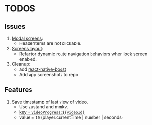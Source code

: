 # TODOS

## Issues

1. [Modal screens](<app/(screens)/_layout.tsx>):
   - HeaderItems are not clickable.
2. [Screens layout](<app/(screens)/_layout.tsx>):
   - Refactor dynamic route navigation behaviors when lock screen enabled.
3. Cleanup:
   - add [react-native-boost](https://github.com/kuatsu/react-native-boost)
   - Add app screenshots to repo

## Features

1. Save timestamp of last view of video.
   - Use zustand and mmkv.
   - [key = `videoProgress:${videoId}`](lib/store.ts#L449)
   - value = `10` (player.currentTime | number | seconds)
